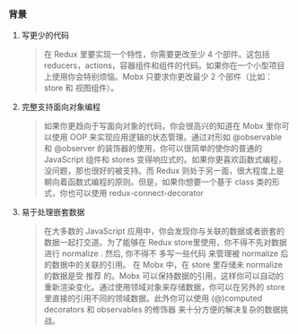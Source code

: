 ### 背景
1. 写更少的代码
    >在 Redux 里要实现一个特性，你需要更改至少 4 个部件。这包括 reducers，actions，容器组件和组件的代码。如果你在一个小型项目上使用你会特别烦恼。Mobx 只要求你更改最少 2 个部件（比如：store 和 视图组件）。

2. 完整支持面向对象编程
    >如果你更趋向于写面向对象的代码，你会很高兴的知道在 Mobx 里你可以使用 OOP 来实现应用逻辑的状态管理。通过对形如 @observable 和 @observer 的装饰器的使用，你可以很简单的使你的普通的 JavaScript 组件和 stores 变得响应式的。如果你更喜欢函数式编程，没问题，那也很好的被支持。而 Redux 则处于另一面，很大程度上是朝向着函数式编程的原则。但是，如果你想要一个基于 class 类的形式，你也可以使用 redux-connect-decorator

3. 易于处理嵌套数据
    >在大多数的 JavaScript 应用中，你会发现你与关联的数据或者嵌套的数据一起打交道。为了能够在 Redux store里使用，你不得不先对数据进行 normalize . 然后, 你不得不 多写一些代码 来管理被 normalize 后的数据中的关联的引用。 在 Mobx 中，在 store 里存储未 normalize 的数据是受 推荐 的。Mobx 可以保持数据的引用，这样你可以自动的重新渲染变化。通过使用领域对象来存储数据，你可以在另外的 store 里直接的引用不同的领域数据。此外你可以使用 (@)computed decorators 和 observables 的修饰器 来十分方便的解决复杂的数据挑战。
